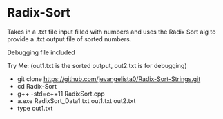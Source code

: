 # Radix-Sort
Takes in a .txt file input filled with numbers and uses the Radix Sort alg to provide a .txt output file of sorted numbers.

Debugging file included

Try Me: (out1.txt is the sorted output, out2.txt is for debugging)
- git clone https://github.com/jevangelista0/Radix-Sort-Strings.git
- cd Radix-Sort
- g++ -std=c++11 RadixSort.cpp
- a.exe RadixSort_Data1.txt out1.txt out2.txt
- type out1.txt
